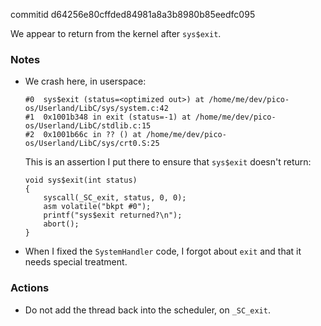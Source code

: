 commitid d64256e80cffded84981a8a3b8980b85eedfc095

We appear to return from the kernel after `sys$exit`.

### Notes

-   We crash here, in userspace:

    ```none
    #0  sys$exit (status=<optimized out>) at /home/me/dev/pico-os/Userland/LibC/sys/system.c:42
    #1  0x1001b348 in exit (status=-1) at /home/me/dev/pico-os/Userland/LibC/stdlib.c:15
    #2  0x1001b66c in ?? () at /home/me/dev/pico-os/Userland/LibC/sys/crt0.S:25
    ```

    This is an assertion I put there to ensure that `sys$exit` doesn't return:

    ```none
    void sys$exit(int status)
    {
        syscall(_SC_exit, status, 0, 0);
        asm volatile("bkpt #0");
        printf("sys$exit returned?\n");
        abort();
    }
    ```

-   When I fixed the `SystemHandler` code, I forgot about `exit` and that it needs special treatment.

### Actions

-   Do not add the thread back into the scheduler, on `_SC_exit`.
